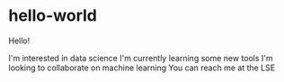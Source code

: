 # hello-world

Hello!

I'm interested in data science
I'm currently learning some new tools
I'm looking to collaborate on machine learning
You can reach me at the LSE
